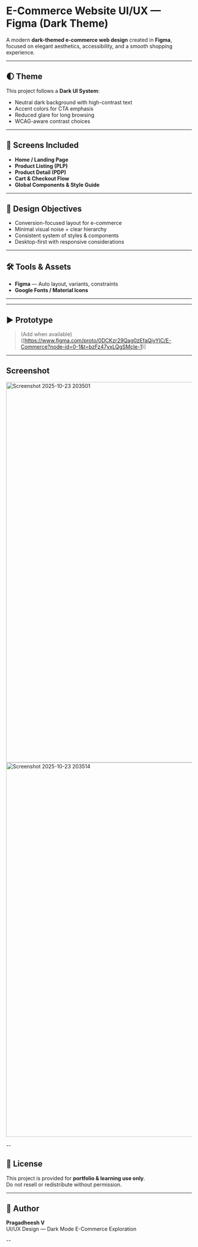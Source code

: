 # E-Commerce Website UI/UX — Figma (Dark Theme)

A modern **dark-themed e-commerce web design** created in **Figma**, focused on elegant aesthetics, accessibility, and a smooth shopping experience.

---

## 🌓 Theme

This project follows a **Dark UI System**:
- Neutral dark background with high-contrast text
- Accent colors for CTA emphasis
- Reduced glare for long browsing
- WCAG-aware contrast choices

---

## 📌 Screens Included

- **Home / Landing Page**
- **Product Listing (PLP)**
- **Product Detail (PDP)**
- **Cart & Checkout Flow**
- **Global Components & Style Guide**

---

## 🎯 Design Objectives

- Conversion-focused layout for e-commerce
- Minimal visual noise + clear hierarchy
- Consistent system of styles & components
- Desktop-first with responsive considerations

---

## 🛠 Tools & Assets

- **Figma** — Auto layout, variants, constraints
- **Google Fonts / Material Icons**

---

---

## ▶ Prototype

> (Add when available)
([https://www.figma.com/proto/0DCKzr29Qag0zEfaQjyYlC/E-Commerce?node-id=0-1&t=bzFz47yxLQgSMcIe-1)]

---

## Screenshot

<img width="1906" height="1029" alt="Screenshot 2025-10-23 203501" src="https://github.com/user-attachments/assets/a3637a2b-3e28-4003-a4be-3b93dc306aca" />
<img width="1252" height="1013" alt="Screenshot 2025-10-23 203514" src="https://github.com/user-attachments/assets/c6ebb2b4-66c9-4d28-bb0d-86e44022a6eb" />


--

## 📜 License

This project is provided for **portfolio & learning use only**.  
Do not resell or redistribute without permission.

---

## 🙌 Author

**Pragadheesh V**  
UI/UX Design — Dark Mode E-Commerce Exploration

--
